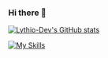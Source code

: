 ### Hi there 👋



[![Lythio-Dev's GitHub stats](https://github-readme-stats.vercel.app/api?username=Lythio-Dev)](https://github.com/anuraghazra/github-readme-stats)

[![My Skills](https://skillicons.dev/icons?i=cpp,linux,git,dev,vscode&theme=dark)](https://skillicons.dev)

